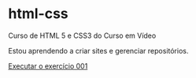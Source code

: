 # html-css
 Curso de HTML 5 e CSS3 do Curso em Vídeo

 Estou aprendendo a criar sites e gerenciar repositórios.

 <a href = "https://danielmmiranda.github.io/html-css/exercicios/ex001/index.html">Executar o exercício 001 </a>
